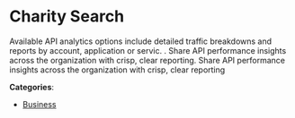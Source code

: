 # Charity Search

Available API analytics options include detailed traffic breakdowns and reports by account, application or servic. .  Share API performance insights across the organization with crisp, clear reporting. Share API performance insights across the organization with crisp, clear reporting

**Categories**:

- [Business](https://github/apis-list/apis-list#business)



